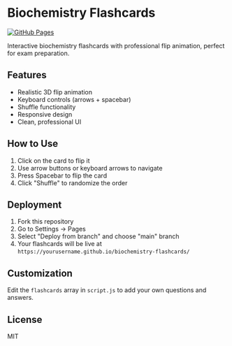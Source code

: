 # Biochemistry Flashcards

[![GitHub Pages](https://img.shields.io/badge/GitHub-Pages-blue?logo=github)](https://yourusername.github.io/biochemistry-flashcards/)

Interactive biochemistry flashcards with professional flip animation, perfect for exam preparation.

## Features
- Realistic 3D flip animation
- Keyboard controls (arrows + spacebar)
- Shuffle functionality
- Responsive design
- Clean, professional UI

## How to Use
1. Click on the card to flip it
2. Use arrow buttons or keyboard arrows to navigate
3. Press Spacebar to flip the card
4. Click "Shuffle" to randomize the order

## Deployment
1. Fork this repository
2. Go to Settings → Pages
3. Select "Deploy from branch" and choose "main" branch
4. Your flashcards will be live at `https://yourusername.github.io/biochemistry-flashcards/`

## Customization
Edit the `flashcards` array in `script.js` to add your own questions and answers.

## License
MIT